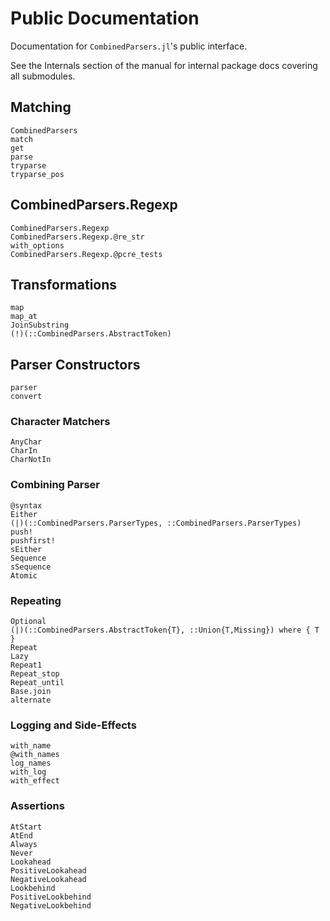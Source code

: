 # Public Documentation

Documentation for `CombinedParsers.jl`'s public interface.

See the Internals section of the manual for internal package docs covering all submodules.

## Matching
```@docs
CombinedParsers
match
get
parse
tryparse
tryparse_pos
```

## CombinedParsers.Regexp
```@docs
CombinedParsers.Regexp
CombinedParsers.Regexp.@re_str
with_options
CombinedParsers.Regexp.@pcre_tests
```


## Transformations
```@docs
map
map_at
JoinSubstring
(!)(::CombinedParsers.AbstractToken)
```

## Parser Constructors

```@docs
parser
convert
```

### Character Matchers
```@docs
AnyChar
CharIn
CharNotIn
```

### Combining Parser
```@docs
@syntax
Either
(|)(::CombinedParsers.ParserTypes, ::CombinedParsers.ParserTypes)
push!
pushfirst!
sEither
Sequence
sSequence
Atomic
```

### Repeating
```@docs
Optional
(|)(::CombinedParsers.AbstractToken{T}, ::Union{T,Missing}) where { T }
Repeat
Lazy
Repeat1
Repeat_stop
Repeat_until
Base.join
alternate
```

### Logging and Side-Effects
```@docs
with_name
@with_names
log_names
with_log
with_effect
```

### Assertions
```@docs
AtStart
AtEnd
Always
Never
Lookahead
PositiveLookahead
NegativeLookahead
Lookbehind
PositiveLookbehind
NegativeLookbehind
```

